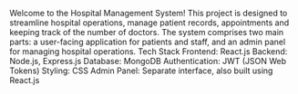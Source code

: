 Welcome to the Hospital Management System! This project is designed to streamline hospital operations, manage patient records, appointments and keeping track of the number of doctors. The system comprises two main parts: a user-facing application for patients and staff, and an admin panel for managing hospital operations.
Tech Stack
Frontend: React.js
Backend: Node.js, Express.js
Database: MongoDB
Authentication: JWT (JSON Web Tokens)
Styling: CSS
Admin Panel: Separate interface, also built using React.js

